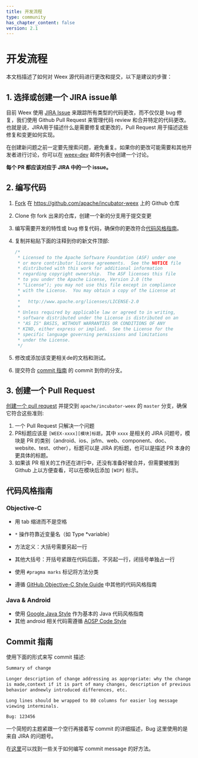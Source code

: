 ```yaml
---
title: 开发流程
type: community
has_chapter_content: false
version: 2.1
---
```


# 开发流程

本文档描述了如何对 Weex 源代码进行更改和提交，以下是建议的步骤：

## 1. 选择或创建一个 JIRA issue单

目前 Weex 使用 [JIRA Issue](https://issues.apache.org/jira/projects/WEEX) 来跟踪所有类型的代码更改，而不仅仅是 bug 修复，我们使用 Github Pull Request 来管理代码 review 和合并特定的代码更改。也就是说，JIRA用于描述什么是需要修复或更改的，Pull Request 用于描述这些修复和变更如何实现。

在创建新问题之前一定要先搜索问题，避免重复。如果你的更改可能需要和其他开发者进行讨论，你可以在 [weex-dev](mailto:dev@weex.incubator.apache.org) 邮件列表中创建一个讨论。

**每个 PR 都应该对应于 JIRA 中的一个 issue。**

## 2. 编写代码

1. [Fork](https://help.github.com/articles/fork-a-repo/) 在 https://github.com/apache/incubator-weex 上的 Github 仓库

2. Clone 你 fork 出来的仓库，创建一个新的分支用于提交变更

3. 编写需要开发的特性或 bug 修复代码，确保你的更改符合[代码风格指南](../development-process.html#Code-Style-Guidelines)。

4. 复制并粘贴下面的注释到你的新文件顶部:

   ```javascript
   /*
    * Licensed to the Apache Software Foundation (ASF) under one
    * or more contributor license agreements.  See the NOTICE file
    * distributed with this work for additional information
    * regarding copyright ownership.  The ASF licenses this file
    * to you under the Apache License, Version 2.0 (the
    * "License"); you may not use this file except in compliance
    * with the License.  You may obtain a copy of the License at
    *
    *   http://www.apache.org/licenses/LICENSE-2.0
    *
    * Unless required by applicable law or agreed to in writing,
    * software distributed under the License is distributed on an
    * "AS IS" BASIS, WITHOUT WARRANTIES OR CONDITIONS OF ANY
    * KIND, either express or implied.  See the License for the
    * specific language governing permissions and limitations
    * under the License.
    */
   ```

5. 修改或添加该变更相关de的文档和测试。

6. 提交符合 [commit 指南](../development-process.html#Commit-Guidelines) 的 commit 到你的分支。

## 3. 创建一个 Pull Request

[创建一个 pull request](https://help.github.com/articles/using-pull-requests/) 并提交到 `apache/incubator-weex` 的 `master` 分支，确保它符合这些准则:

1. 一个 Pull Request 只解决一个问题
2. PR标题应该是 `[WEEX-xxxx][模块]标题`，其中 `xxxx` 是相关的 JIRA 问题号，模块是 PR 的类别（android、ios、jsfm、web、component、doc、website、test、other），标题可以是 JIRA 的标题，也可以是描述 PR 本身的更具体的标题。
3. 如果该 PR 相关的工作还在进行中，还没有准备好被合并，但需要被推到 Github 上以方便查看，可以在模块后添加 `[WIP]` 标示。

## 代码风格指南 

### Objective-C

- 用 tab 缩进而不是空格


- `*` 操作符靠近变量名（如 Type *variable）
- 方法定义：大括号需要另起一行
- 其他大括号：开括号紧跟在代码后面，不另起一行，闭括号单独占一行
- 使用 `#pragma marks` 标记将方法分类
- 遵循 [GitHub Objective-C Style Guide](https://github.com/github/objective-c-style-guide) 中其他的代码风格指南

### Java & Android

- 使用 [Google Java Style](https://google.github.io/styleguide/javaguide.html) 作为基本的 Java 代码风格指南
- 其他 android 相关代码需遵循 [AOSP Code Style](https://source.android.com/source/code-style.html) 

## Commit 指南 

使用下面的形式来写 commit 描述:

```markdown
Summary of change

Longer description of change addressing as appropriate: why the change
is made,context if it is part of many changes, description of previous 
behavior andnewly introduced differences, etc.

Long lines should be wrapped to 80 columns for easier log message 
viewing interminals.

Bug: 123456
```

一个简短的主题紧跟一个空行再接着写 commit 的详细描述，Bug 这里使用的是来自 JIRA 的问题号。

在[这里](https://chris.beams.io/posts/git-commit/)可以找到一些关于如何编写 commit message 的好方法。